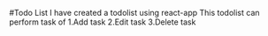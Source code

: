 #Todo List
I have created a todolist using react-app
This todolist can perform task of
  1.Add task
  2.Edit task
  3.Delete task
  
